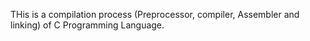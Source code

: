 THis is a compilation process (Preprocessor, compiler, Assembler and linking) of C Programming Language.
